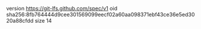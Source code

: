 version https://git-lfs.github.com/spec/v1
oid sha256:8fb764444d9cee301569099eecf02a60aa098371ebf43ce36e5ed3020a88cfdd
size 14
